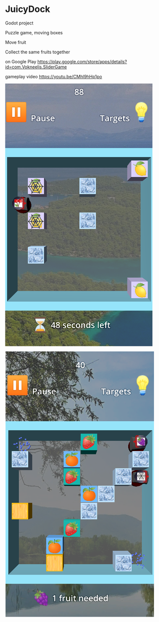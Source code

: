 # JuicyDock

Godot project

Puzzle game, moving boxes

Move fruit

Collect the same fruits together



on Google Play https://play.google.com/store/apps/details?id=com.Vokneelis.SliderGame

gameplay video https://youtu.be/CMhl9hHp1po

![Alt text](/screenshot/01.png?raw=true "ScreenShot01")

![Alt text](/screenshot/02.png?raw=true "ScreenShot02")
